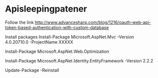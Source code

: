# Apisleepingpatener

Follow the link
http://www.advancesharp.com/blog/1216/oauth-web-api-token-based-authentication-with-custom-database

Install packages
Install-Package Microsoft.AspNet.Mvc -Version 4.0.20710.0 -ProjectName XXXXX

Install-Package Microsoft.AspNet.Web.Optimization

Install-Package Microsoft.AspNet.Identity.EntityFramework -Version 2.2.2

Update-Package -Reinstall

